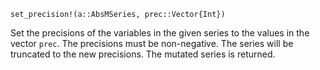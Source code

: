 ```
set_precision!(a::AbsMSeries, prec::Vector{Int})
```

Set the precisions of the variables in the given series to the values in the vector `prec`. The precisions must be non-negative. The series will be truncated to the new precisions. The mutated series is returned.

